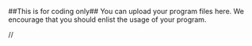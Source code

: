 ##This is for coding only##
You can upload your program files here.
We encourage that you should enlist the usage of your program.

//
